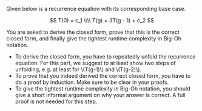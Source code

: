Given below is a recurrence equation with its corresponding base case.

$$
T(0) = c_1 \\\\
T(g) = 3T(g - 1) + c_2
$$

You are asked to derive the closed form, prove that this is the correct closed form, and finally give the tightest runtime complexity in Big-Oh notation.

- To derive the closed form, you have to repeatedly unfold the recurrence equation.
  For this part, we suggest to at least show two steps of unfolding, e.g. at least for \\(T(g-1)\\) and \\(T(g-2)\\). 
- To prove that you indeed derived the correct closed form, you have to do a proof by induction.
  Make sure to be clear in your proofs.
- To give the tightest runtime complexity in Big-Oh notation, you should give a short informal argument on why your answer is correct.
  A full proof is not needed for this step.
